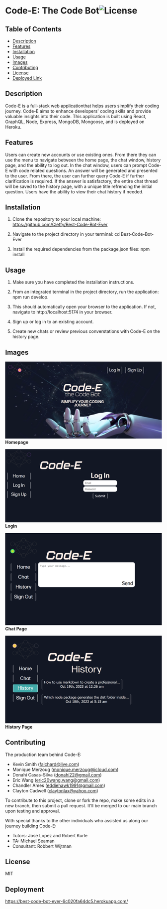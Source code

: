 # Code-E: The Code Bot![License](https://img.shields.io/badge/License-MIT-yellow.svg)

## Table of Contents

- [Description](#description)
- [Features](#features)
- [Installation](#installation)
- [Usage](#usage)
- [Images](#images)
- [Contributing](#contributing) 
- [License](#license)
- [Deployed Link](#deployment)

## Description 

Code-E is a full-stack web applicationthat helps users simplify their coding journey. Code-E aims to enhance developers' coding skills and provide valuable insights into their code. This application is built using React, GraphQL, Node, Express, MongoDB, Mongoose, and is deployed on Heroku. 


## Features 

Users can create new accounts or use existing ones. From there they can use the menu to navigate between the home page, the chat window, history page, and the ability to log out. In the chat window, users can prompt Code-E with code related questions. An answer will be generated and presented to the user. From there, the user can further query Code-E if further clarification is required. If the answer is satisfactory, the entire chat thread will be saved to the history page, with a unique title refrencing the initial question. Users have the ability to view their chat history if needed.  


## Installation  

1. Clone the repository to your local machine: https://github.com/Cleffy/Best-Code-Bot-Ever 

2. Navigate to the project directory in your terminal: cd Best-Code-Bot-Ever      

3. Install the required dependencies from the package.json files: npm install 

## Usage 

1. Make sure you have completed the installation instructions. 

2. From an integrated terminal in the project directory, run the application: npm run develop.  

3. This should automatically open your browser to the application. If not, navigate to http://localhost:5174 in your browser. 

4. Sign up or log in to an existing account. 

5. Create new chats or review previous converstations with Code-E on the history page.   

## Images
![Screenshot](./public/images/Code-E%20Homepage.PNG)
**Homepage**

![Screenshot](./public/images/Code-E%20Login.PNG)
**Login**

![Screenshot](./public/images/Chat%20page.PNG)
**Chat Page**

![Screenshot](./public/images/History%20page.PNG)
**History Page**

## Contributing 
The production team behind Code-E:

- Kevin Smith (falchard@live.com)
- Monique Merzoug (monique.merzoug@icloud.com)
- Donahi Casas-Silva (donahi22@gmail.com)
- Eric Wang (eric20wang.wang@gmail.com)
- Chandler Ames (eddiehawk1991@gmail.com)
- Clayton Cadwell (claytonlax@yahoo.com)


To contribute to this project, clone or fork the repo, make some edits in a new branch, then submit a pull request. It’ll be merged to our main branch upon testing and approval. 

With special thanks to the other individuals who assisted us along our journey building Code-E:
- Tutors: Jose Lopez and Robert Kurle 
- TA: Michael Seaman
- Consultant: Robbert Wijtman

## License 

MIT

## Deployment 

https://best-code-bot-ever-6c020fa64dc5.herokuapp.com/
